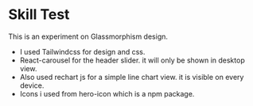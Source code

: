 ﻿# Skill Test

This is an experiment on Glassmorphism design.

- I used Tailwindcss for design and css.
- React-carousel for the header slider. it will only be shown in desktop view.
- Also used rechart js for a simple line chart view. it is visible on every device.
- Icons i used from hero-icon which is a npm package.
